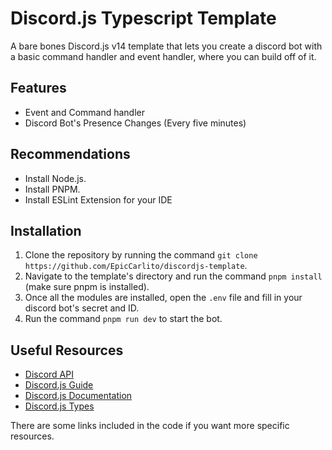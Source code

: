 # Discord.js Typescript Template
A bare bones Discord.js v14 template that lets you create a discord bot with a basic command handler and event handler, where you can build off of it.

## Features
- Event and Command handler
- Discord Bot's Presence Changes (Every five minutes)

## Recommendations
- Install Node.js.
- Install PNPM.
- Install ESLint Extension for your IDE

## Installation
1. Clone the repository by running the command `git clone https://github.com/EpicCarlito/discordjs-template`.
2. Navigate to the template's directory and run the command `pnpm install` (make sure pnpm is installed).
3. Once all the modules are installed, open the `.env` file and fill in your discord bot's secret and ID.
4. Run the command `pnpm run dev` to start the bot.

## Useful Resources
- [Discord API](https://discord.com/developers/docs/reference)
- [Discord.js Guide](https://discordjs.guide/#before-you-begin)
- [Discord.js Documentation](https://discord.js.org/docs/packages/discord.js/main)
- [Discord.js Types](https://discord-api-types.dev/)

There are some links included in the code if you want more specific resources.